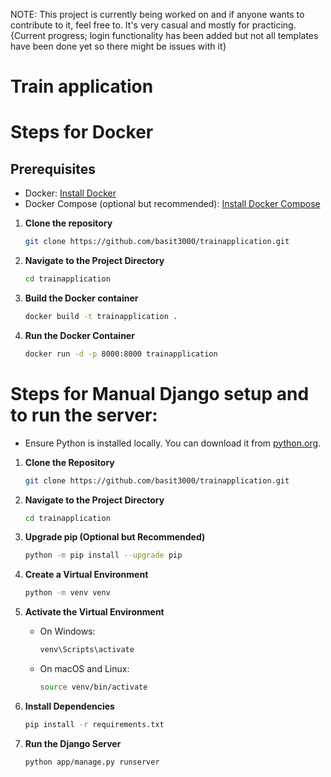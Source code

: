 NOTE: This project is currently being worked on and if anyone wants to contribute to it, feel free to. It's very casual and mostly for practicing. {Current progress; login functionality has been added but not all templates have been done yet so there might be issues with it}

# Train application

# Steps for Docker

## Prerequisites

- Docker: [Install Docker](https://docs.docker.com/get-docker/)
- Docker Compose (optional but recommended): [Install Docker Compose](https://docs.docker.com/compose/install/)

1. **Clone the repository**

    ```sh
    git clone https://github.com/basit3000/trainapplication.git
    ```

2. **Navigate to the Project Directory**

    ```sh
    cd trainapplication
    ```

3. **Build the Docker container**

    ```sh
    docker build -t trainapplication .
    ```

4. **Run the Docker Container**
    
    ```sh
    docker run -d -p 8000:8000 trainapplication
    ```

# Steps for Manual Django setup and to run the server:

- Ensure Python is installed locally. You can download it from [python.org](https://www.python.org/).

1. **Clone the Repository**

    ```sh
    git clone https://github.com/basit3000/trainapplication.git
    ```

2. **Navigate to the Project Directory**

    ```sh
    cd trainapplication
    ```

3. **Upgrade pip (Optional but Recommended)**

    ```sh
    python -m pip install --upgrade pip
    ```

4. **Create a Virtual Environment**

    ```sh
    python -m venv venv
    ```

5. **Activate the Virtual Environment**

    - On Windows:

        ```sh
        venv\Scripts\activate
        ```

    - On macOS and Linux:

        ```sh
        source venv/bin/activate
        ```

6. **Install Dependencies**

    ```sh
    pip install -r requirements.txt
    ```

7. **Run the Django Server**

    ```sh
    python app/manage.py runserver
